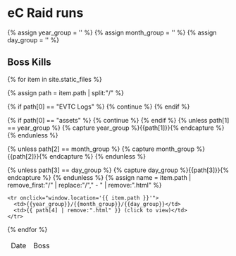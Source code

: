 ---
---

# eC Raid runs

{% assign year_group = '' %}
{% assign month_group = '' %}
{% assign day_group = '' %}

## Boss Kills

<table id='ec-boss' style="cursor: pointer;" >
  <thead>
    <tr>
      <td data-sort-default>Date</td>
      <td>Boss</td>
    </tr>
  </thead>
  <tbody>
{% for item in site.static_files %}

{% assign path = item.path | split:"/" %}

{% if path[0] == "EVTC Logs" %}
  {% continue %}
{% endif %}

{% if path[0] == "assets" %}
  {% continue %}
{% endif %}
{% unless path[1] == year_group %}
{% capture year_group %}{{path[1]}}{% endcapture %}
{% endunless %}

{% unless path[2] == month_group %}
{% capture month_group %}{{path[2]}}{% endcapture %}
{% endunless %}

{% unless path[3] == day_group %}
{% capture day_group %}{{path[3]}}{% endcapture %}
{% endunless %}
{% assign name = item.path | remove_first:"/" | replace:"/"," - " | remove:".html" %}

    <tr onclick="window.location='{{ item.path }}'">
      <td>{{year_group}}/{{month_group}}/{{day_group}}</td>
      <td>{{ path[4] | remove:".html" }} (click to view)</td>
    </tr>
{% endfor %}
  </tbody>
</table>

<script src="https://cdnjs.cloudflare.com/ajax/libs/tablesort/5.0.1/tablesort.min.js"></script>
<script src="https://cdnjs.cloudflare.com/ajax/libs/tablesort/5.0.1/sorts/tablesort.date.min.js"></script>
<script>
  new Tablesort(document.getElementById('ec-boss'));
</script>
